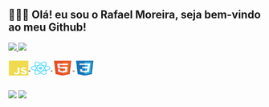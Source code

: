 ## 👨🏻‍💻 Olá! eu sou  o Rafael Moreira, seja bem-vindo ao meu Github!


<div>
  <a href="https://github.com/rafaellore">
  <img height="180em" src="https://github-readme-stats.vercel.app/api?
  username=rafaellore&show_icons=true&theme=dark&include_all_commits=true&count_private=true"/>
  <img height="180em" src="https://github-readme-stats.vercel.app/api/top-langs/?username=rafaellore&layout=compact&langs_count=7&theme=dark"/>
</div>
  
 <div style="display: inline_block"><br>
  <img align="center" alt="rafael-Js" height="30" width="40" src="https://raw.githubusercontent.com/devicons/devicon/master/icons/javascript/javascript-plain.svg">
  <img align="center" alt="rafael-React" height="30" width="40" src="https://raw.githubusercontent.com/devicons/devicon/master/icons/react/react-original.svg">
  <img align="center" alt="rafael-HTML" height="30" width="40" src="https://raw.githubusercontent.com/devicons/devicon/master/icons/html5/html5-original.svg">
  <img align="center" alt="rafael-CSS" height="30" width="40" src="https://raw.githubusercontent.com/devicons/devicon/master/icons/css3/css3-original.svg">
</div> 

##  
  <div> 
  <a href = "rafael.moreira27099@gmail.com"><img src="https://img.shields.io/badge/-Gmail-%23333?style=for-the-badge&logo=gmail&logoColor=white" target="_blank"></a>
  <a href="https://www.linkedin.com/in/rafael-moreira-3baa96205/" target="_blank"><img src="https://img.shields.io/badge/-LinkedIn-%230077B5?style=for-the-badge&logo=linkedin&logoColor=white" target="_blank"></a> 

</div>

